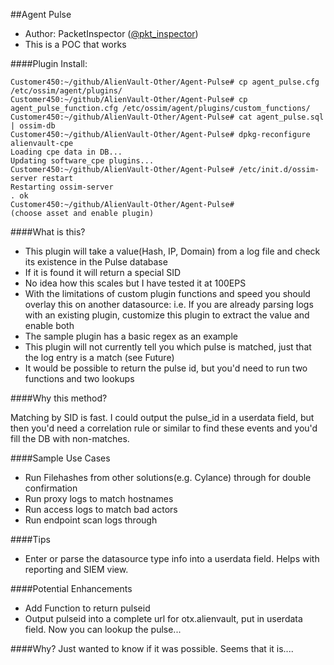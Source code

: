 ##Agent Pulse

- Author: PacketInspector ([@pkt_inspector](https://twitter.com/pkt_inspector))
- This is a POC that works


####Plugin Install:
```
Customer450:~/github/AlienVault-Other/Agent-Pulse# cp agent_pulse.cfg /etc/ossim/agent/plugins/
Customer450:~/github/AlienVault-Other/Agent-Pulse# cp agent_pulse_function.cfg /etc/ossim/agent/plugins/custom_functions/
Customer450:~/github/AlienVault-Other/Agent-Pulse# cat agent_pulse.sql | ossim-db
Customer450:~/github/AlienVault-Other/Agent-Pulse# dpkg-reconfigure alienvault-cpe
Loading cpe data in DB...
Updating software_cpe plugins...
Customer450:~/github/AlienVault-Other/Agent-Pulse# /etc/init.d/ossim-server restart
Restarting ossim-server
. ok
Customer450:~/github/AlienVault-Other/Agent-Pulse#
(choose asset and enable plugin)
```

####What is this?
- This plugin will take a value(Hash, IP, Domain) from a log file and check its existence in the Pulse database
- If it is found it will return a special SID
- No idea how this scales but I have tested it at 100EPS
- With the limitations of custom plugin functions and speed you should overlay this on another datasource: i.e. If you are already parsing logs with an existing plugin, customize this plugin to extract the value and enable both 
- The sample plugin has a basic regex as an example
- This plugin will not currently tell you which pulse is matched, just that the log entry is a match (see Future)
- It would be possible to return the pulse id, but you'd need to run two functions and two lookups

####Why this method?

Matching by SID is fast.  I could output the pulse_id in a userdata field, but then you'd need a correlation rule or similar to find these events and you'd fill the DB with non-matches.

####Sample Use Cases
- Run Filehashes from other solutions(e.g. Cylance) through for double confirmation
- Run proxy logs to match hostnames
- Run access logs to match bad actors
- Run endpoint scan logs through

####Tips
- Enter or parse the datasource type info into a userdata field.  Helps with reporting and SIEM view.

####Potential Enhancements
- Add Function to return pulseid
- Output pulseid into a complete url for otx.alienvault, put in userdata field.  Now you can lookup the pulse...

####Why?
Just wanted to know if it was possible. Seems that it is....
